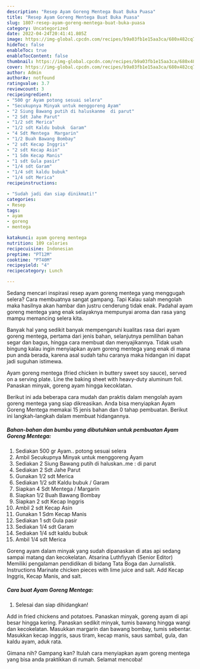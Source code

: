 ```yaml
---
description: "Resep Ayam Goreng Mentega Buat Buka Puasa"
title: "Resep Ayam Goreng Mentega Buat Buka Puasa"
slug: 1807-resep-ayam-goreng-mentega-buat-buka-puasa
category: Uncategorized
date: 2022-04-24T20:41:41.805Z
image: https://img-global.cpcdn.com/recipes/b9a03fb1e15aa3ca/680x482cq70/ayam-goreng-mentega-foto-resep-utama.jpg
hideToc: false
enableToc: true
enableTocContent: false
thumbnail: https://img-global.cpcdn.com/recipes/b9a03fb1e15aa3ca/680x482cq70/ayam-goreng-mentega-foto-resep-utama.jpg
cover: https://img-global.cpcdn.com/recipes/b9a03fb1e15aa3ca/680x482cq70/ayam-goreng-mentega-foto-resep-utama.jpg
author: Admin
authorAv: notfound
ratingvalue: 3.7
reviewcount: 3
recipeingredient:
- "500 gr Ayam potong sesuai selera"
- "Secukupnya Minyak untuk menggoreng Ayam"
- "2 Siung Bawang putih di haluskanme  di parut"
- "2 Sdt Jahe Parut"
- "1/2 sdt Merica"
- "1/2 sdt Kaldu bubuk  Garam"
- "4 Sdt Mentega  Margarin"
- "1/2 Buah Bawang Bombay"
- "2 sdt Kecap Inggris"
- "2 sdt Kecap Asin"
- "1 Sdm Kecap Manis"
- "1 sdt Gula pasir"
- "1/4 sdt Garam"
- "1/4 sdt kaldu bubuk"
- "1/4 sdt Merica"
recipeinstructions:

- "Sudah jadi dan siap dinikmati!"
categories:
- Resep
tags:
- ayam
- goreng
- mentega

katakunci: ayam goreng mentega 
nutrition: 109 calories
recipecuisine: Indonesian
preptime: "PT12M"
cooktime: "PT40M"
recipeyield: "4"
recipecategory: Lunch

---
```



Sedang mencari inspirasi resep ayam goreng mentega yang menggugah selera? Cara membuatnya sangat gampang. Tapi Kalau salah mengolah maka hasilnya akan hambar dan justru cenderung tidak enak. Padahal ayam goreng mentega yang enak selayaknya mempunyai aroma dan rasa yang mampu memancing selera kita.


Banyak hal yang sedikit banyak mempengaruhi kualitas rasa dari ayam goreng mentega, pertama dari jenis bahan, selanjutnya pemilihan bahan segar dan bagus, hingga cara membuat dan menyajikannya. Tidak usah bingung kalau ingin menyiapkan ayam goreng mentega yang enak di mana pun anda berada, karena asal sudah tahu caranya maka hidangan ini dapat jadi suguhan istimewa.

Ayam goreng mentega (fried chicken in buttery sweet soy sauce), served on a serving plate. Line the baking sheet with heavy-duty aluminum foil. Panaskan minyak, goreng ayam hingga kecoklatan.


Berikut ini ada beberapa cara mudah dan praktis dalam mengolah ayam goreng mentega yang siap dikreasikan. Anda bisa menyiapkan Ayam Goreng Mentega memakai 15 jenis bahan dan 0 tahap pembuatan. Berikut ini langkah-langkah dalam membuat hidangannya.

<!--inarticleads1-->

##### Bahan-bahan dan bumbu yang dibutuhkan untuk pembuatan Ayam Goreng Mentega:

1. Sediakan 500 gr Ayam.. potong sesuai selera
1. Ambil Secukupnya Minyak untuk menggoreng Ayam
1. Sediakan 2 Siung Bawang putih di haluskan..me : di parut
1. Sediakan 2 Sdt Jahe Parut
1. Gunakan 1/2 sdt Merica
1. Sediakan 1/2 sdt Kaldu bubuk / Garam
1. Siapkan 4 Sdt Mentega / Margarin
1. Siapkan 1/2 Buah Bawang Bombay
1. Siapkan 2 sdt Kecap Inggris
1. Ambil 2 sdt Kecap Asin
1. Gunakan 1 Sdm Kecap Manis
1. Sediakan 1 sdt Gula pasir
1. Sediakan 1/4 sdt Garam
1. Sediakan 1/4 sdt kaldu bubuk
1. Ambil 1/4 sdt Merica


Goreng ayam dalam minyak yang sudah dipanaskan di atas api sedang sampai matang dan kecokelatan. Atsarina Luthfiyyah (Senior Editor) Memiliki pengalaman pendidikan di bidang Tata Boga dan Jurnalistik. Instructions Marinate chicken pieces with lime juice and salt. Add Kecap Inggris, Kecap Manis, and salt. 

<!--inarticleads2-->

##### Cara buat Ayam Goreng Mentega:


1. Selesai dan siap dihidangkan!

Add in fried chickens and potatoes. Panaskan minyak, goreng ayam di api besar hingga kering. Panaskan sedikit minyak, tumis bawang hingga wangi dan kecokelatan. Masukkan margarin dan bawang bombay, tumis sebentar. Masukkan kecap inggris, saus tiram, kecap manis, saus sambal, gula, dan kaldu ayam, aduk rata. 

Gimana nih? Gampang kan? Itulah cara menyiapkan ayam goreng mentega yang bisa anda praktikkan di rumah. Selamat mencoba!
